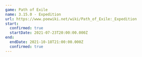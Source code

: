 ```yaml
---
game: Path of Exile
name: 3.15.0 - Expedition
url: https://www.poewiki.net/wiki/Path_of_Exile:_Expedition
start:
  confirmed: true
  startDate: 2021-07-23T20:00:00.000Z
end:
  endDate: 2021-10-18T21:00:00.000Z
  confirmed: true
---
```

